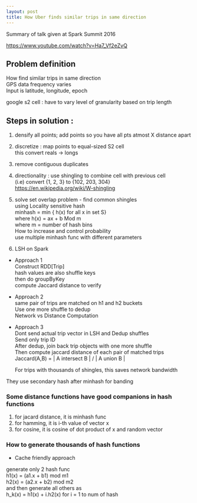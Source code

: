 ```yaml
---
layout: post
title: How Uber finds similar trips in same direction
---
```


Summary of talk given at Spark Summit 2016

<https://www.youtube.com/watch?v=Ha7_Vf2eZvQ>

## Problem definition

How find similar trips in same direction  
GPS data frequency varies  
Input is latitude, longitude, epoch  

google s2 cell : have to vary level of granularity based on trip length  

## Steps in solution : 

1. densify all points; add points so you have all pts atmost X distance apart  

2. discretize : map points to equal-sized S2 cell  
    this convert reals -> longs

3. remove contiguous duplicates

4. directionality  : use shingling to combine cell with previous cell   
     (i.e) convert {1, 2, 3} to {102, 203, 304}  
     <https://en.wikipedia.org/wiki/W-shingling>

5. solve set overlap problem - find common shingles  
     using Locality sensitive hash  
   minhash = min { h(x) for all x in set S}  
     where h(x) = ax + b Mod m   
     where m = number of hash bins  
   How to increase and control probability   
     use multiple minhash func with different parameters  


6. LSH on Spark


* Approach 1   
  Construct RDD[Trip]  
  hash values are also shuffle keys  
  then do groupByKey  
  compute Jaccard distance to verify  

* Approach 2  
  same pair of trips are matched on h1 and h2 buckets  
  Use one more shuffle to dedup  
  Network vs Distance Computation  

* Approach 3  
  Dont send actual trip vector in LSH and Dedup shuffles  
  Send only trip ID  
  After dedup, join back trip objects with one more shuffle  
  Then compute jaccard distance of each pair of matched trips  
   Jaccard(A,B) =  | A intersect B | / | A union B |  

  For trips with thousands of shingles, this saves network bandwidth    

They use secondary hash after minhash for banding   

### Some distance functions have good companions in hash functions

1. for jacard distance, it is minhash func
2. for hamming, it is i-th value of vector x
3. for cosine, it is cosine of dot product of x and random vector

### How to generate thousands of hash functions

* Cache friendly approach 

generate only 2 hash func   
  h1(x) = (a1.x + b1) mod m1  
  h2(x) = (a2.x + b2) mod m2  
and then generate all others as   
  h_k(x) = h1(x) + i.h2(x) for i = 1 to num of hash  

